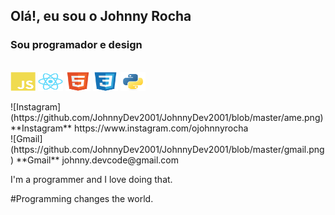 ## Olá!, eu sou o Johnny Rocha
### Sou programador e design

<div style="display: inline_block"><br>
  <img align="center" alt="Rafa-Js" height="30" width="40" src="https://raw.githubusercontent.com/devicons/devicon/master/icons/javascript/javascript-plain.svg">
  <img align="center" alt="Rafa-React" height="30" width="40" src="https://raw.githubusercontent.com/devicons/devicon/master/icons/react/react-original.svg">
  <img align="center" alt="Rafa-HTML" height="30" width="40" src="https://raw.githubusercontent.com/devicons/devicon/master/icons/html5/html5-original.svg">
  <img align="center" alt="Rafa-CSS" height="30" width="40" src="https://raw.githubusercontent.com/devicons/devicon/master/icons/css3/css3-original.svg">
  <img align="center" alt="Rafa-Python" height="30" width="40" src="https://raw.githubusercontent.com/devicons/devicon/master/icons/python/python-original.svg">
</div>
<br>
 ![Instagram](https://github.com/JohnnyDev2001/JohnnyDev2001/blob/master/ame.png) **Instagram** https://www.instagram.com/ojohnnyrocha<br>
 ![Gmail](https://github.com/JohnnyDev2001/JohnnyDev2001/blob/master/gmail.png) **Gmail** johnny.devcode@gmail.com
  
  
I'm a programmer and I love doing that.

#Programming changes the world.
